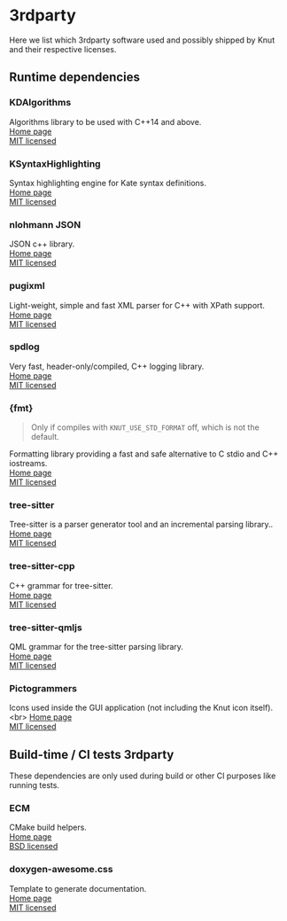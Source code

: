 # 3rdparty

Here we list which 3rdparty software used and possibly shipped by Knut and their respective licenses.

## Runtime dependencies

### KDAlgorithms

Algorithms library to be used with C++14 and above.<br/>
[Home page](https://github.com/KDAB/KDAlgorithms)<br/>
[MIT licensed](LICENSES/MIT.txt)

### KSyntaxHighlighting

Syntax highlighting engine for Kate syntax definitions.<br/>
[Home page](https://api.kde.org/frameworks/syntax-highlighting/html/)<br/>
[MIT licensed](LICENSES/MIT.txt)

### nlohmann JSON

JSON c++ library.<br/>
[Home page](https://github.com/nlohmann/json)<br/>
[MIT licensed](LICENSES/MIT.txt)

### pugixml

Light-weight, simple and fast XML parser for C++ with XPath support.<br/>
[Home page](https://github.com/zeux/pugixml)<br/>
[MIT licensed](LICENSES/MIT.txt)

### spdlog

Very fast, header-only/compiled, C++ logging library.<br/>
[Home page](https://github.com/gabime/spdlog)<br/>
[MIT licensed](LICENSES/MIT.txt)

### {fmt}

> Only if compiles with `KNUT_USE_STD_FORMAT` off, which is not the default.

Formatting library providing a fast and safe alternative to C stdio and C++ iostreams.<br/>
[Home page](https://github.com/fmtlib/fmt)<br/>
[MIT licensed](LICENSES/MIT.txt)

### tree-sitter

Tree-sitter is a parser generator tool and an incremental parsing library..<br/>
[Home page](https://github.com/tree-sitter/tree-sitter)<br/>
[MIT licensed](LICENSES/MIT.txt)

### tree-sitter-cpp

C++ grammar for tree-sitter.<br/>
[Home page](https://github.com/tree-sitter/tree-sitter-cpp)<br/>
[MIT licensed](LICENSES/MIT.txt)

### tree-sitter-qmljs

QML grammar for the tree-sitter parsing library.<br/>
[Home page](https://github.com/yuja/tree-sitter-qmljs)<br/>
[MIT licensed](LICENSES/MIT.txt)

### Pictogrammers

Icons used inside the GUI application (not including the Knut icon itself).<br\>
[Home page](https://pictogrammers.com/library/mdi/)<br/>
[MIT licensed](LICENSES/Apache-License-2.0.txt.txt)

## Build-time / CI tests 3rdparty

These dependencies are only used during build or other CI purposes like running tests.

### ECM

CMake build helpers.<br/>
[Home page](https://api.kde.org/frameworks/extra-cmake-modules/html/index.html)<br/>
[BSD licensed](LICENSES/BSD-3-Clause.txt)

### doxygen-awesome.css

Template to generate documentation.<br/>
[Home page](https://github.com/jothepro/doxygen-awesome-css)<br/>
[MIT licensed](LICENSES/MIT.txt)
